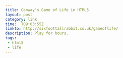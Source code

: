 ```yaml
---
title: Conway's Game of Life in HTML5
layout: post
category: link
time:  T09:03:55Z
linkto: http://sixfoottallrabbit.co.uk/gameoflife/ 
description: Play for hours.
tags:
 - html5 
 - life 
---
```


